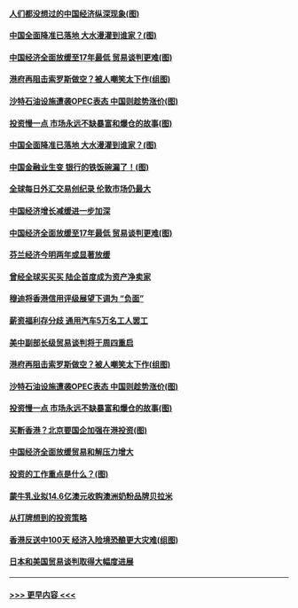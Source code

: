 #### [人们都没想过的中国经济纵深现象(图)](../pages/p5/907684.md?t=09180155) 
#### [中国全面降准已落地 大水漫灌到谁家？(图)](../pages/p5/907688.md?t=09180155) 
#### [中国经济全面放缓至17年最低 贸易谈判更难(图)](../pages/p5/907648.md?t=09180155) 
#### [港府再阻击索罗斯做空？被人嘲笑太下作(组图)](../pages/p5/907637.md?t=09180155) 
#### [沙特石油设施遭袭OPEC表态 中国则趁势涨价(图)](../pages/p5/907570.md?t=09180155) 
#### [投资慢一点 市场永远不缺暴富和爆仓的故事(图)](../pages/p5/907564.md?t=09180155) 
#### [中国全面降准已落地 大水漫灌到谁家？(图)](../pages/p5/907688.md?t=09180155) 
#### [中国金融业生变 银行的铁饭碗漏了！(图)](../pages/p5/907683.md?t=09180155) 
#### [全球每日外汇交易创纪录 伦敦市场仍最大](../pages/p5/907685.md?t=09180155) 
#### [中国经济增长减缓进一步加深](../pages/p5/907649.md?t=09180155) 
#### [中国经济全面放缓至17年最低 贸易谈判更难(图)](../pages/p5/907648.md?t=09180155) 
#### [芬兰经济今明两年或显著放缓](../pages/p5/907643.md?t=09180155) 
#### [曾经全球买买买 陆企首度成为资产净卖家](../pages/p5/907641.md?t=09180155) 
#### [穆迪将香港信用评级展望下调为 “负面”](../pages/p5/907640.md?t=09180155) 
#### [薪资福利存分歧 通用汽车5万名工人罢工](../pages/p5/907639.md?t=09180155) 
#### [美中副部长级贸易谈判将于周四重启](../pages/p5/907638.md?t=09180155) 
#### [港府再阻击索罗斯做空？被人嘲笑太下作(组图)](../pages/p5/907637.md?t=09180155) 
#### [沙特石油设施遭袭OPEC表态 中国则趁势涨价(图)](../pages/p5/907570.md?t=09180155) 
#### [投资慢一点 市场永远不缺暴富和爆仓的故事(图)](../pages/p5/907564.md?t=09180155) 
#### [买断香港？北京要国企加强在港投资(图)](../pages/p5/907582.md?t=09180155) 
#### [中国经济全面放缓贸易和解压力增大](../pages/p5/907579.md?t=09180155) 
#### [投资的工作重点是什么？(图)](../pages/p5/907561.md?t=09180155) 
#### [蒙牛乳业拟14.6亿澳元收购澳洲奶粉品牌贝拉米](../pages/p5/907571.md?t=09180155) 
#### [从打牌想到的投资策略](../pages/p5/907563.md?t=09180155) 
#### [香港反送中100天 经济入险境恐酿更大灾难(组图)](../pages/p5/907533.md?t=09180155) 
#### [日本和美国贸易谈判取得大幅度进展](../pages/p5/907527.md?t=09180155) 

----
#### [ >>> 更早内容 <<< ](../indexes/p5-earlier.md)
